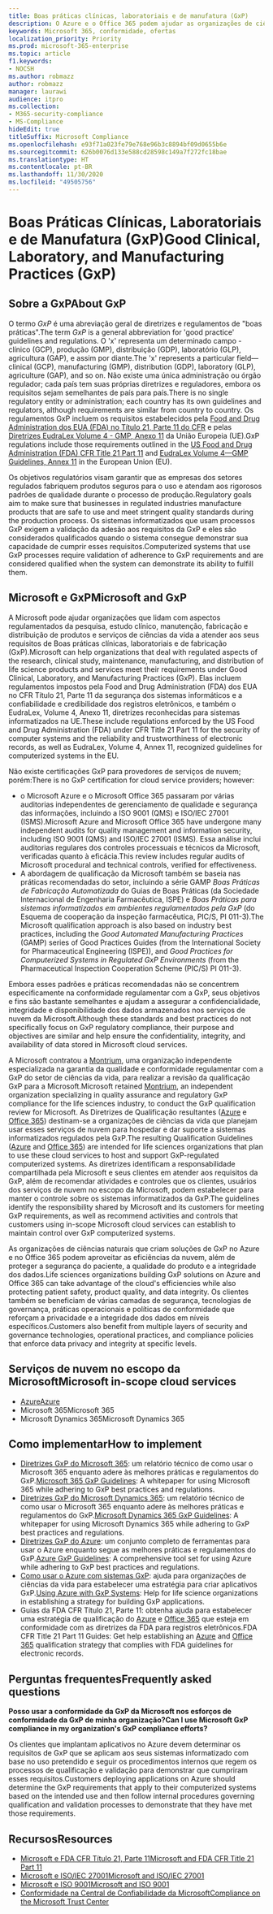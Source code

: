 ```yaml
---
title: Boas práticas clínicas, laboratoriais e de manufatura (GxP)
description: O Azure e o Office 365 podem ajudar as organizações de ciências biológicas a atender aos requisitos regulamentares da GxP.
keywords: Microsoft 365, conformidade, ofertas
localization_priority: Priority
ms.prod: microsoft-365-enterprise
ms.topic: article
f1.keywords:
- NOCSH
ms.author: robmazz
author: robmazz
manager: laurawi
audience: itpro
ms.collection:
- M365-security-compliance
- MS-Compliance
hideEdit: true
titleSuffix: Microsoft Compliance
ms.openlocfilehash: e93f71a023fe79e768e96b3c8894bf09d0655b6e
ms.sourcegitcommit: 626b0076d133e588cd28598c149a7f272fc18bae
ms.translationtype: HT
ms.contentlocale: pt-BR
ms.lasthandoff: 11/30/2020
ms.locfileid: "49505756"
---
```

# <a name="good-clinical-laboratory-and-manufacturing-practices-gxp"></a><span data-ttu-id="c406f-104">Boas Práticas Clínicas, Laboratoriais e de Manufatura (GxP)</span><span class="sxs-lookup"><span data-stu-id="c406f-104">Good Clinical, Laboratory, and Manufacturing Practices (GxP)</span></span>

## <a name="about-gxp"></a><span data-ttu-id="c406f-105">Sobre a GxP</span><span class="sxs-lookup"><span data-stu-id="c406f-105">About GxP</span></span>

<span data-ttu-id="c406f-106">O termo *GxP* é uma abreviação geral de diretrizes e regulamentos de "boas práticas".</span><span class="sxs-lookup"><span data-stu-id="c406f-106">The term *GxP* is a general abbreviation for 'good practice' guidelines and regulations.</span></span> <span data-ttu-id="c406f-107">O 'x' representa um determinado campo - clínico (GCP), produção (GMP), distribuição (GDP), laboratório (GLP), agricultura (GAP), e assim por diante.</span><span class="sxs-lookup"><span data-stu-id="c406f-107">The 'x' represents a particular field—clinical (GCP), manufacturing (GMP), distribution (GDP), laboratory (GLP), agriculture (GAP), and so on.</span></span> <span data-ttu-id="c406f-108">Não existe uma única administração ou órgão regulador; cada país tem suas próprias diretrizes e reguladores, embora os requisitos sejam semelhantes de país para país.</span><span class="sxs-lookup"><span data-stu-id="c406f-108">There is no single regulatory entity or administration; each country has its own guidelines and regulators, although requirements are similar from country to country.</span></span> <span data-ttu-id="c406f-109">Os regulamentos GxP incluem os requisitos estabelecidos pela [Food and Drug Administration dos EUA (FDA) no Título 21, Parte 11 do CFR](https://aka.ms/FDA-CFR) e pelas [Diretrizes EudraLex Volume 4 - GMP, Anexo 11](https://ec.europa.eu/health/documents/eudralex/vol-4_en) da União Europeia (UE).</span><span class="sxs-lookup"><span data-stu-id="c406f-109">GxP regulations include those requirements outlined in the [US Food and Drug Administration (FDA) CFR Title 21 Part 11](https://aka.ms/FDA-CFR) and [EudraLex Volume 4—GMP Guidelines, Annex 11](https://ec.europa.eu/health/documents/eudralex/vol-4_en) in the European Union (EU).</span></span>

<span data-ttu-id="c406f-110">Os objetivos regulatórios visam garantir que as empresas dos setores regulados fabriquem produtos seguros para o uso e atendam aos rigorosos padrões de qualidade durante o processo de produção.</span><span class="sxs-lookup"><span data-stu-id="c406f-110">Regulatory goals aim to make sure that businesses in regulated industries manufacture products that are safe to use and meet stringent quality standards during the production process.</span></span> <span data-ttu-id="c406f-111">Os sistemas informatizados que usam processos GxP exigem a validação da adesão aos requisitos da GxP e eles são considerados qualificados quando o sistema consegue demonstrar sua capacidade de cumprir esses requisitos.</span><span class="sxs-lookup"><span data-stu-id="c406f-111">Computerized systems that use GxP processes require validation of adherence to GxP requirements and are considered qualified when the system can demonstrate its ability to fulfill them.</span></span>

## <a name="microsoft-and-gxp"></a><span data-ttu-id="c406f-112">Microsoft e GxP</span><span class="sxs-lookup"><span data-stu-id="c406f-112">Microsoft and GxP</span></span>

<span data-ttu-id="c406f-113">A Microsoft pode ajudar organizações que lidam com aspectos regulamentados da pesquisa, estudo clínico, manutenção, fabricação e distribuição de produtos e serviços de ciências da vida a atender aos seus requisitos de Boas práticas clínicas, laboratoriais e de fabricação (GxP).</span><span class="sxs-lookup"><span data-stu-id="c406f-113">Microsoft can help organizations that deal with regulated aspects of the research, clinical study, maintenance, manufacturing, and distribution of life science products and services meet their requirements under Good Clinical, Laboratory, and Manufacturing Practices (GxP).</span></span> <span data-ttu-id="c406f-114">Elas incluem regulamentos impostos pela Food and Drug Administration (FDA) dos EUA no CFR Título 21, Parte 11 da segurança dos sistemas informáticos e a confiabilidade e credibilidade dos registros eletrônicos, e também o EudraLex, Volume 4, Anexo 11, diretrizes reconhecidas para sistemas informatizados na UE.</span><span class="sxs-lookup"><span data-stu-id="c406f-114">These include regulations enforced by the US Food and Drug Administration (FDA) under CFR Title 21 Part 11 for the security of computer systems and the reliability and trustworthiness of electronic records, as well as EudraLex, Volume 4, Annex 11, recognized guidelines for computerized systems in the EU.</span></span>

<span data-ttu-id="c406f-115">Não existe certificações GxP para provedores de serviços de nuvem; porém:</span><span class="sxs-lookup"><span data-stu-id="c406f-115">There is no GxP certification for cloud service providers; however:</span></span>

- <span data-ttu-id="c406f-116">o Microsoft Azure e o Microsoft Office 365 passaram por várias auditorias independentes de gerenciamento de qualidade e segurança das informações, incluindo a ISO 9001 (QMS) e ISO/IEC 27001 (ISMS).</span><span class="sxs-lookup"><span data-stu-id="c406f-116">Microsoft Azure and Microsoft Office 365 have undergone many independent audits for quality management and information security, including ISO 9001 (QMS) and ISO/IEC 27001 (ISMS).</span></span> <span data-ttu-id="c406f-117">Essa análise inclui auditorias regulares dos controles processuais e técnicos da Microsoft, verificadas quanto à eficácia.</span><span class="sxs-lookup"><span data-stu-id="c406f-117">This review includes regular audits of Microsoft procedural and technical controls, verified for effectiveness.</span></span>
- <span data-ttu-id="c406f-118">A abordagem de qualificação da Microsoft também se baseia nas práticas recomendadas do setor, incluindo a série GAMP *Boas Práticas de Fabricação Automatizada* do Guias de Boas Práticas (da Sociedade Internacional de Engenharia Farmacêutica, ISPE) e *Boas Práticas para sistemas informatizados em ambientes regulamentados pela GxP* (do Esquema de cooperação da inspeção farmacêutica, PIC/S, PI 011-3).</span><span class="sxs-lookup"><span data-stu-id="c406f-118">The Microsoft qualification approach is also based on industry best practices, including the *Good Automated Manufacturing Practices* (GAMP) series of Good Practices Guides (from the International Society for Pharmaceutical Engineering (ISPE)), and *Good Practices for Computerized Systems in Regulated GxP Environments* (from the Pharmaceutical Inspection Cooperation Scheme (PIC/S) PI 011-3).</span></span>

<span data-ttu-id="c406f-119">Embora esses padrões e práticas recomendadas não se concentrem especificamente na conformidade regulamentar com a GxP, seus objetivos e fins são bastante semelhantes e ajudam a assegurar a confidencialidade, integridade e disponibilidade dos dados armazenados nos serviços de nuvem da Microsoft.</span><span class="sxs-lookup"><span data-stu-id="c406f-119">Although these standards and best practices do not specifically focus on GxP regulatory compliance, their purpose and objectives are similar and help ensure the confidentiality, integrity, and availability of data stored in Microsoft cloud services.</span></span>

<span data-ttu-id="c406f-120">A Microsoft contratou a [Montrium](https://www.montrium.com/), uma organização independente especializada na garantia da qualidade e conformidade regulamentar com a GxP do setor de ciências da vida, para realizar a revisão da qualificação GxP para a Microsoft.</span><span class="sxs-lookup"><span data-stu-id="c406f-120">Microsoft retained [Montrium](https://www.montrium.com/), an independent organization specializing in quality assurance and regulatory GxP compliance for the life sciences industry, to conduct the GxP qualification review for Microsoft.</span></span> <span data-ttu-id="c406f-121">As Diretrizes de Qualificação resultantes ([Azure](https://aka.ms/gxpcompliance) e [Office 365](https://aka.ms/o365-qualification-guideline)) destinam-se a organizações de ciências da vida que planejam usar esses serviços de nuvem para hospedar e dar suporte a sistemas informatizados regulados pela GxP.</span><span class="sxs-lookup"><span data-stu-id="c406f-121">The resulting Qualification Guidelines ([Azure](https://aka.ms/gxpcompliance) and [Office 365](https://aka.ms/o365-qualification-guideline)) are intended for life sciences organizations that plan to use these cloud services to host and support GxP-regulated computerized systems.</span></span> <span data-ttu-id="c406f-122">As diretrizes identificam a responsabilidade compartilhada pela Microsoft e seus clientes em atender aos requisitos da GxP, além de recomendar atividades e controles que os clientes, usuários dos serviços de nuvem no escopo da Microsoft, podem estabelecer para manter o controle sobre os sistemas informatizados da GxP.</span><span class="sxs-lookup"><span data-stu-id="c406f-122">The guidelines identify the responsibility shared by Microsoft and its customers for meeting GxP requirements, as well as recommend activities and controls that customers using in-scope Microsoft cloud services can establish to maintain control over GxP computerized systems.</span></span>

<span data-ttu-id="c406f-123">As organizações de ciências naturais que criam soluções de GxP no Azure e no Office 365 podem aproveitar as eficiências da nuvem, além de proteger a segurança do paciente, a qualidade do produto e a integridade dos dados.</span><span class="sxs-lookup"><span data-stu-id="c406f-123">Life sciences organizations building GxP solutions on Azure and Office 365 can take advantage of the cloud's efficiencies while also protecting patient safety, product quality, and data integrity.</span></span> <span data-ttu-id="c406f-124">Os clientes também se beneficiam de várias camadas de segurança, tecnologias de governança, práticas operacionais e políticas de conformidade que reforçam a privacidade e a integridade dos dados em níveis específicos.</span><span class="sxs-lookup"><span data-stu-id="c406f-124">Customers also benefit from multiple layers of security and governance technologies, operational practices, and compliance policies that enforce data privacy and integrity at specific levels.</span></span>

## <a name="microsoft-in-scope-cloud-services"></a><span data-ttu-id="c406f-125">Serviços de nuvem no escopo da Microsoft</span><span class="sxs-lookup"><span data-stu-id="c406f-125">Microsoft in-scope cloud services</span></span>

- [<span data-ttu-id="c406f-126">Azure</span><span class="sxs-lookup"><span data-stu-id="c406f-126">Azure</span></span>](https://aka.ms/AzureCompliance)
- <span data-ttu-id="c406f-127">Microsoft 365</span><span class="sxs-lookup"><span data-stu-id="c406f-127">Microsoft 365</span></span>
- <span data-ttu-id="c406f-128">Microsoft Dynamics 365</span><span class="sxs-lookup"><span data-stu-id="c406f-128">Microsoft Dynamics 365</span></span>

## <a name="how-to-implement"></a><span data-ttu-id="c406f-129">Como implementar</span><span class="sxs-lookup"><span data-stu-id="c406f-129">How to implement</span></span>

- <span data-ttu-id="c406f-130">[Diretrizes GxP do Microsoft 365](../downloads/microsoft-365-gxp-guidelines-july-2020.pdf): um relatório técnico de como usar o Microsoft 365 enquanto adere às melhores práticas e regulamentos do GxP.</span><span class="sxs-lookup"><span data-stu-id="c406f-130">[Microsoft 365 GxP Guidelines](../downloads/microsoft-365-gxp-guidelines-july-2020.pdf): A whitepaper for using Microsoft 365 while adhering to GxP best practices and regulations.</span></span>
- <span data-ttu-id="c406f-131">[Diretrizes GxP do Microsoft Dynamics 365](../downloads/microsoft-dynamics-365-gxp-guidelines-july-2020.pdf): um relatório técnico de como usar o Microsoft 365 enquanto adere às melhores práticas e regulamentos do GxP.</span><span class="sxs-lookup"><span data-stu-id="c406f-131">[Microsoft Dynamics 365 GxP Guidelines](../downloads/microsoft-dynamics-365-gxp-guidelines-july-2020.pdf): A whitepaper for using Microsoft Dynamics 365 while adhering to GxP best practices and regulations.</span></span>
- <span data-ttu-id="c406f-132">[Diretrizes GxP do Azure](https://aka.ms/gxpcompliance): um conjunto completo de ferramentas para usar o Azure enquanto segue as melhores práticas e regulamentos do GxP.</span><span class="sxs-lookup"><span data-stu-id="c406f-132">[Azure GxP Guidelines](https://aka.ms/gxpcompliance): A comprehensive tool set for using Azure while adhering to GxP best practices and regulations.</span></span>
- <span data-ttu-id="c406f-133">[Como usar o Azure com sistemas GxP](https://aka.ms/GXP-Azure-Strategies): ajuda para organizações de ciências da vida para estabelecer uma estratégia para criar aplicativos GxP.</span><span class="sxs-lookup"><span data-stu-id="c406f-133">[Using Azure with GxP Systems](https://aka.ms/GXP-Azure-Strategies): Help for life science organizations in establishing a strategy for building GxP applications.</span></span>
- <span data-ttu-id="c406f-134">Guias da FDA CFR Título 21, Parte 11: obtenha ajuda para estabelecer uma estratégia de qualificação do [Azure](https://aka.ms/Azure-FDA-Guidelines) e [Office 365](https://aka.ms/o365-qualification-guideline) que esteja em conformidade com as diretrizes da FDA para registros eletrônicos.</span><span class="sxs-lookup"><span data-stu-id="c406f-134">FDA CFR Title 21 Part 11 Guides: Get help establishing an [Azure](https://aka.ms/Azure-FDA-Guidelines) and [Office 365](https://aka.ms/o365-qualification-guideline) qualification strategy that complies with FDA guidelines for electronic records.</span></span>

## <a name="frequently-asked-questions"></a><span data-ttu-id="c406f-135">Perguntas frequentes</span><span class="sxs-lookup"><span data-stu-id="c406f-135">Frequently asked questions</span></span>

<span data-ttu-id="c406f-136">**Posso usar a conformidade da GxP da Microsoft nos esforços de conformidade da GxP de minha organização?**</span><span class="sxs-lookup"><span data-stu-id="c406f-136">**Can I use Microsoft GxP compliance in my organization's GxP compliance efforts?**</span></span>

<span data-ttu-id="c406f-137">Os clientes que implantam aplicativos no Azure devem determinar os requisitos de GxP que se aplicam aos seus sistemas informatizado com base no uso pretendido e seguir os procedimentos internos que regem os processos de qualificação e validação para demonstrar que cumpriram esses requisitos.</span><span class="sxs-lookup"><span data-stu-id="c406f-137">Customers deploying applications on Azure should determine the GxP requirements that apply to their computerized systems based on the intended use and then follow internal procedures governing qualification and validation processes to demonstrate that they have met those requirements.</span></span>

## <a name="resources"></a><span data-ttu-id="c406f-138">Recursos</span><span class="sxs-lookup"><span data-stu-id="c406f-138">Resources</span></span>

- [<span data-ttu-id="c406f-139">Microsoft e FDA CFR Título 21, Parte 11</span><span class="sxs-lookup"><span data-stu-id="c406f-139">Microsoft and FDA CFR Title 21 Part 11</span></span>](offering-fda-cfr-title-21-part-11.md)
- [<span data-ttu-id="c406f-140">Microsoft e ISO/IEC 27001</span><span class="sxs-lookup"><span data-stu-id="c406f-140">Microsoft and ISO/IEC 27001</span></span>](offering-iso-27001.md)
- [<span data-ttu-id="c406f-141">Microsoft e ISO 9001</span><span class="sxs-lookup"><span data-stu-id="c406f-141">Microsoft and ISO 9001</span></span>](offering-iso-9001.md)
- [<span data-ttu-id="c406f-142">Conformidade na Central de Confiabilidade da Microsoft</span><span class="sxs-lookup"><span data-stu-id="c406f-142">Compliance on the Microsoft Trust Center</span></span>](https://www.microsoft.com/trust-center/compliance/compliance-overview)
